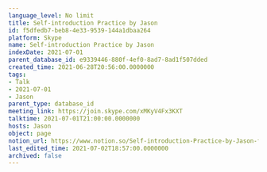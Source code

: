 ```yaml
---
language_level: No limit
title: Self-introduction Practice by Jason
id: f5dfedb7-beb8-4e33-9539-144a1dbaa264
platform: Skype
name: Self-introduction Practice by Jason
indexDate: 2021-07-01
parent_database_id: e9339446-880f-4ef0-8ad7-8ad1f507dded
created_time: 2021-06-28T20:56:00.0000000
tags:
- Talk
- 2021-07-01
- Jason
parent_type: database_id
meeting_link: https://join.skype.com/xMKyV4Fx3KXT
talktime: 2021-07-01T21:00:00.0000000
hosts: Jason
object: page
notion_url: https://www.notion.so/Self-introduction-Practice-by-Jason-f5dfedb7beb84e339539144a1dbaa264
last_edited_time: 2021-07-02T18:57:00.0000000
archived: false
---
```







